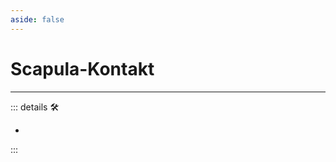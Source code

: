 ```yaml
---
aside: false
---
```

# Scapula-Kontakt

---

<!-- =================================================== -->
<!-- =================================================== -->
<!-- =================================================== -->
<!-- =================================================== -->
<!-- =================================================== -->
::: details 🛠

-

:::
